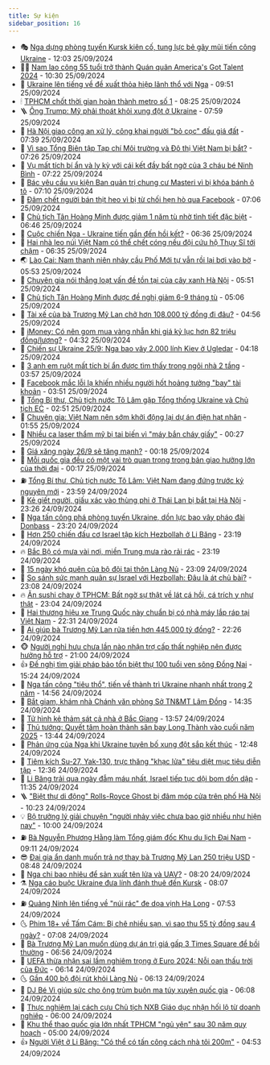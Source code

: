 ```yaml
---
title: Sự kiện
sidebar_position: 16
---
```


<!-- dantri-su-kien:START -->
- 🎭 [Nga dựng phòng tuyến Kursk kiên cố, tung lực bẻ gãy mũi tiến công Ukraine](https://dantri.com.vn/the-gioi/nga-dung-phong-tuyen-kursk-kien-co-tung-luc-be-gay-mui-tien-cong-ukraine-20240925165448075.htm) - 12:03 25/09/2024
- 👨‍🏫 [Nam lao công 55 tuổi trở thành Quán quân America&#39;s Got Talent 2024](https://dantri.com.vn/giai-tri/nam-lao-cong-55-tuoi-tro-thanh-quan-quan-americas-got-talent-2024-20240925165127369.htm) - 10:30 25/09/2024
- 🌮 [Ukraine lên tiếng về đề xuất thỏa hiệp lãnh thổ với Nga](https://dantri.com.vn/the-gioi/ukraine-len-tieng-ve-de-xuat-thoa-hiep-lanh-tho-voi-nga-20240925163209125.htm) - 09:51 25/09/2024
- 🕯 [TPHCM chốt thời gian hoàn thành metro số 1](https://dantri.com.vn/xa-hoi/tphcm-chot-thoi-gian-hoan-thanh-metro-so-1-20240925150748307.htm) - 08:25 25/09/2024
- 🪜 [Ông Trump: Mỹ phải thoát khỏi xung đột ở Ukraine](https://dantri.com.vn/the-gioi/ong-trump-my-phai-thoat-khoi-xung-dot-o-ukraine-20240925144012564.htm) - 07:59 25/09/2024
- 🐘 [Hà Nội giao công an xử lý, công khai người &quot;bỏ cọc&quot; đấu giá đất](https://dantri.com.vn/xa-hoi/ha-noi-giao-cong-an-xu-ly-cong-khai-nguoi-bo-coc-dau-gia-dat-20240925141535252.htm) - 07:39 25/09/2024
- 🤔 [Vì sao Tổng Biên tập Tạp chí Môi trường và Đô thị Việt Nam bị bắt?](https://dantri.com.vn/phap-luat/vi-sao-tong-bien-tap-tap-chi-moi-truong-va-do-thi-viet-nam-bi-bat-20240925140117541.htm) - 07:26 25/09/2024
- 🧠 [Vụ mất tích bí ẩn và ly kỳ với cái kết đầy bất ngờ của 3 cháu bé Ninh Bình](https://dantri.com.vn/xa-hoi/vu-mat-tich-bi-an-va-ly-ky-voi-cai-ket-day-bat-ngo-cua-3-chau-be-ninh-binh-20240925134306068.htm) - 07:22 25/09/2024
- 📝 [Bác yêu cầu vụ kiện Ban quản trị chung cư Masteri vì bị khóa bánh ô tô](https://dantri.com.vn/phap-luat/bac-yeu-cau-vu-kien-ban-quan-tri-chung-cu-masteri-vi-bi-khoa-banh-o-to-20240925133443634.htm) - 07:10 25/09/2024
- 🦏 [Đâm chết người bán thịt heo vì bị từ chối hẹn hò qua Facebook](https://dantri.com.vn/phap-luat/dam-chet-nguoi-ban-thit-heo-vi-bi-tu-choi-hen-ho-qua-facebook-20240925125215314.htm) - 07:06 25/09/2024
- 🥰 [Chủ tịch Tân Hoàng Minh được giảm 1 năm tù nhờ tình tiết đặc biệt](https://dantri.com.vn/phap-luat/chu-tich-tan-hoang-minh-duoc-giam-1-nam-tu-nho-tinh-tiet-dac-biet-20240925132352749.htm) - 06:46 25/09/2024
- 🤗 [Cuộc chiến Nga - Ukraine tiến gần đến hồi kết?](https://dantri.com.vn/the-gioi/cuoc-chien-nga-ukraine-tien-gan-den-hoi-ket-20240925115427681.htm) - 06:36 25/09/2024
- 🌈 [Hai nhà leo núi Việt Nam có thể chết cóng nếu đội cứu hộ Thụy Sĩ tới chậm](https://dantri.com.vn/du-lich/hai-nha-leo-nui-viet-nam-co-the-chet-cong-neu-doi-cuu-ho-thuy-si-toi-cham-20240925125818147.htm) - 06:35 25/09/2024
- 🌏 [Lào Cai: Nam thanh niên nhảy cầu Phố Mới tự vẫn rồi lại bơi vào bờ](https://dantri.com.vn/xa-hoi/lao-cai-nam-thanh-nien-nhay-cau-pho-moi-tu-van-roi-lai-boi-vao-bo-20240925122042619.htm) - 05:53 25/09/2024
- 💄 [Chuyên gia nói thẳng loạt vấn đề tồn tại của cây xanh Hà Nội](https://dantri.com.vn/xa-hoi/chuyen-gia-noi-thang-loat-van-de-ton-tai-cua-cay-xanh-ha-noi-20240925102824128.htm) - 05:51 25/09/2024
- 👺 [Chủ tịch Tân Hoàng Minh được đề nghị giảm 6-9 tháng tù](https://dantri.com.vn/phap-luat/chu-tich-tan-hoang-minh-duoc-de-nghi-giam-6-9-thang-tu-20240925114303982.htm) - 05:06 25/09/2024
- 👹 [Tài xế của bà Trương Mỹ Lan chở hơn 108.000 tỷ đồng đi đâu?](https://dantri.com.vn/phap-luat/tai-xe-cua-ba-truong-my-lan-cho-hon-108000-ty-dong-di-dau-20240925112653910.htm) - 04:56 25/09/2024
- 🌊 [iMoney: Có nên gom mua vàng nhẫn khi giá kỷ lục hơn 82 triệu đồng/lượng?](https://dantri.com.vn/kinh-doanh/imoney-co-nen-gom-mua-vang-nhan-khi-gia-ky-luc-hon-82-trieu-dongluong-20240925103732181.htm) - 04:32 25/09/2024
- 🤠 [Chiến sự Ukraine 25/9: Nga bao vây 2.000 lính Kiev ở Ugledar](https://dantri.com.vn/the-gioi/chien-su-ukraine-259-nga-bao-vay-2000-linh-kiev-o-ugledar-20240925091447486.htm) - 04:18 25/09/2024
- 🎊 [3 anh em ruột mất tích bí ẩn được tìm thấy trong ngôi nhà 2 tầng](https://dantri.com.vn/xa-hoi/3-anh-em-ruot-mat-tich-bi-an-duoc-tim-thay-trong-ngoi-nha-2-tang-20240925103239293.htm) - 03:57 25/09/2024
- 🐘 [Facebook mắc lỗi lạ khiến nhiều người hốt hoảng tưởng &quot;bay&quot; tài khoản](https://dantri.com.vn/suc-manh-so/facebook-mac-loi-la-khien-nhieu-nguoi-hot-hoang-tuong-bay-tai-khoan-20240925104143615.htm) - 03:51 25/09/2024
- 💂 [Tổng Bí thư, Chủ tịch nước Tô Lâm gặp Tổng thống Ukraine và Chủ tịch EC](https://dantri.com.vn/xa-hoi/tong-bi-thu-chu-tich-nuoc-to-lam-gap-tong-thong-ukraine-va-chu-tich-ec-20240925095036040.htm) - 02:51 25/09/2024
- 👹 [Chuyên gia: Việt Nam nên sớm khởi động lại dự án điện hạt nhân](https://dantri.com.vn/kinh-doanh/chuyen-gia-viet-nam-nen-som-khoi-dong-lai-du-an-dien-hat-nhan-20240920150700810.htm) - 01:55 25/09/2024
- 🦒 [Nhiều ca laser thẩm mỹ bị tai biến vì &quot;máy bắn cháy giấy&quot;](https://dantri.com.vn/suc-khoe/nhieu-ca-laser-tham-my-bi-tai-bien-vi-may-ban-chay-giay-20240924165727508.htm) - 00:27 25/09/2024
- 🗽 [Giá xăng ngày 26/9 sẽ tăng mạnh?](https://dantri.com.vn/kinh-doanh/gia-xang-ngay-269-se-tang-manh-20240925011705306.htm) - 00:18 25/09/2024
- 💄 [Mỗi quốc gia đều có một vai trò quan trọng trong bản giao hưởng lớn của thời đại](https://dantri.com.vn/xa-hoi/moi-quoc-gia-deu-co-mot-vai-tro-quan-trong-trong-ban-giao-huong-lon-cua-thoi-dai-20240925071710614.htm) - 00:17 25/09/2024
- ⛽️ [Tổng Bí thư, Chủ tịch nước Tô Lâm: Việt Nam đang đứng trước kỷ nguyên mới](https://dantri.com.vn/xa-hoi/tong-bi-thu-chu-tich-nuoc-to-lam-viet-nam-dang-dung-truoc-ky-nguyen-moi-20240925064336718.htm) - 23:59 24/09/2024
- 🥷 [Kẻ giết người, giấu xác vào thùng phi ở Thái Lan bị bắt tại Hà Nội](https://dantri.com.vn/phap-luat/ke-giet-nguoi-giau-xac-vao-thung-phi-o-thai-lan-bi-bat-tai-ha-noi-20240924234403961.htm) - 23:26 24/09/2024
- 🤖 [Nga tấn công phá phòng tuyến Ukraine, dồn lực bao vây pháo đài Donbass](https://dantri.com.vn/the-gioi/nga-tan-cong-pha-phong-tuyen-ukraine-don-luc-bao-vay-phao-dai-donbass-20240925060931460.htm) - 23:20 24/09/2024
- 🌊 [Hơn 250 chiến đấu cơ Israel tập kích Hezbollah ở Li Băng](https://dantri.com.vn/the-gioi/hon-250-chien-dau-co-israel-tap-kich-hezbollah-o-li-bang-20240925061313945.htm) - 23:19 24/09/2024
- 🔥 [Bắc Bộ có mưa vài nơi, miền Trung mưa rào rải rác](https://dantri.com.vn/xa-hoi/bac-bo-co-mua-vai-noi-mien-trung-mua-rao-rai-rac-20240924232809543.htm) - 23:19 24/09/2024
- 🦏 [15 ngày khó quên của bộ đội tại thôn Làng Nủ](https://dantri.com.vn/xa-hoi/15-ngay-kho-quen-cua-bo-doi-tai-thon-lang-nu-20240924230402697.htm) - 23:09 24/09/2024
- 🐘 [So sánh sức mạnh quân sự Israel với Hezbollah: Đâu là át chủ bài?](https://dantri.com.vn/the-gioi/so-sanh-suc-manh-quan-su-israel-voi-hezbollah-dau-la-at-chu-bai-20240924145538381.htm) - 23:08 24/09/2024
- 🔥 [Ăn sushi chay ở TPHCM: Bất ngờ sự thật về lát cá hồi, cá trích y như thật](https://dantri.com.vn/du-lich/an-sushi-chay-o-tphcm-bat-ngo-su-that-ve-lat-ca-hoi-ca-trich-y-nhu-that-20240919012323195.htm) - 23:04 24/09/2024
- 💼 [Hai thương hiệu xe Trung Quốc này chuẩn bị có nhà máy lắp ráp tại Việt Nam](https://dantri.com.vn/o-to-xe-may/hai-thuong-hieu-xe-trung-quoc-nay-chuan-bi-co-nha-may-lap-rap-tai-viet-nam-20240924101506674.htm) - 22:31 24/09/2024
- 🚀 [Ai giúp bà Trương Mỹ Lan rửa tiền hơn 445.000 tỷ đồng?](https://dantri.com.vn/phap-luat/ai-giup-ba-truong-my-lan-rua-tien-hon-445000-ty-dong-20240920073356269.htm) - 22:26 24/09/2024
- 🐵 [Người nghỉ hưu chưa lần nào nhận trợ cấp thất nghiệp nên được hưởng hỗ trợ](https://dantri.com.vn/lao-dong-viec-lam/nguoi-nghi-huu-chua-lan-nao-nhan-tro-cap-that-nghiep-nen-duoc-huong-ho-tro-20240924122355352.htm) - 21:00 24/09/2024
- 👍 [Đề nghị tìm giải pháp bảo tồn biệt thự 100 tuổi ven sông Đồng Nai](https://dantri.com.vn/xa-hoi/de-nghi-tim-giai-phap-bao-ton-biet-thu-100-tuoi-ven-song-dong-nai-20240924200906121.htm) - 15:24 24/09/2024
- 🚦 [Nga tấn công &quot;tiêu thổ&quot;, tiến về thành trì Ukraine nhanh nhất trong 2 năm](https://dantri.com.vn/the-gioi/nga-tan-cong-tieu-tho-tien-ve-thanh-tri-ukraine-nhanh-nhat-trong-2-nam-20240924215241063.htm) - 14:56 24/09/2024
- 🥸 [Bắt giam, khám nhà Chánh văn phòng Sở TN&amp;MT Lâm Đồng](https://dantri.com.vn/phap-luat/bat-giam-kham-nha-chanh-van-phong-so-tnmt-lam-dong-20240924205913301.htm) - 14:35 24/09/2024
- 🥷 [Tử hình kẻ thảm sát cả nhà ở Bắc Giang](https://dantri.com.vn/phap-luat/tu-hinh-ke-tham-sat-ca-nha-o-bac-giang-20240924204213578.htm) - 13:57 24/09/2024
- 🤡 [Thủ tướng: Quyết tâm hoàn thành sân bay Long Thành vào cuối năm 2025](https://dantri.com.vn/xa-hoi/thu-tuong-quyet-tam-hoan-thanh-san-bay-long-thanh-vao-cuoi-nam-2025-20240924184724409.htm) - 13:44 24/09/2024
- 🥳 [Phản ứng của Nga khi Ukraine tuyên bố xung đột sắp kết thúc](https://dantri.com.vn/the-gioi/phan-ung-cua-nga-khi-ukraine-tuyen-bo-xung-dot-sap-ket-thuc-20240924194301083.htm) - 12:48 24/09/2024
- 🤩 [Tiêm kích Su-27, Yak-130, trực thăng &quot;khạc lửa&quot; tiêu diệt mục tiêu diễn tập](https://dantri.com.vn/xa-hoi/tiem-kich-su-27-yak-130-truc-thang-khac-lua-tieu-diet-muc-tieu-dien-tap-20240924170501530.htm) - 12:36 24/09/2024
- 🎡 [Li Băng trải qua ngày đẫm máu nhất, Israel tiếp tục dội bom dồn dập](https://dantri.com.vn/the-gioi/li-bang-trai-qua-ngay-dam-mau-nhat-israel-tiep-tuc-doi-bom-don-dap-20240924181052004.htm) - 11:35 24/09/2024
- 🪜 [&quot;Biệt thự di động&quot; Rolls-Royce Ghost bị đâm móp cửa trên phố Hà Nội](https://dantri.com.vn/xa-hoi/biet-thu-di-dong-rolls-royce-ghost-bi-dam-mop-cua-tren-pho-ha-noi-20240924170833849.htm) - 10:23 24/09/2024
- 💡 [Bộ trưởng lý giải chuyện &quot;người nhảy việc chưa bao giờ nhiều như hiện nay&quot;](https://dantri.com.vn/lao-dong-viec-lam/bo-truong-ly-giai-chuyen-nguoi-nhay-viec-chua-bao-gio-nhieu-nhu-hien-nay-20240924162808735.htm) - 10:00 24/09/2024
- ⛽️ [Bà Nguyễn Phương Hằng làm Tổng giám đốc Khu du lịch Đại Nam](https://dantri.com.vn/kinh-doanh/ba-nguyen-phuong-hang-lam-tong-giam-doc-khu-du-lich-dai-nam-20240924160902209.htm) - 09:11 24/09/2024
- 😎 [Đại gia ẩn danh muốn trả nợ thay bà Trương Mỹ Lan 250 triệu USD](https://dantri.com.vn/phap-luat/dai-gia-an-danh-muon-tra-no-thay-ba-truong-my-lan-250-trieu-usd-20240924153240726.htm) - 08:48 24/09/2024
- 🗽 [Nga chi bao nhiêu để sản xuất tên lửa và UAV?](https://dantri.com.vn/the-gioi/nga-chi-bao-nhieu-de-san-xuat-ten-lua-va-uav-20240924142001130.htm) - 08:20 24/09/2024
- ⚗️ [Nga cáo buộc Ukraine đưa lính đánh thuê đến Kursk](https://dantri.com.vn/the-gioi/nga-cao-buoc-ukraine-dua-linh-danh-thue-den-kursk-20240924144650881.htm) - 08:07 24/09/2024
- ⛽️ [Quảng Ninh lên tiếng về &quot;núi rác&quot; đe dọa vịnh Hạ Long](https://dantri.com.vn/xa-hoi/quang-ninh-len-tieng-ve-nui-rac-de-doa-vinh-ha-long-20240924143642515.htm) - 07:53 24/09/2024
- 🌜 [Phim 18+ về Tấm Cám: Bị chê nhiều sạn, vì sao thu 55 tỷ đồng sau 4 ngày?](https://dantri.com.vn/giai-tri/phim-18-ve-tam-cam-bi-che-nhieu-san-vi-sao-thu-55-ty-dong-sau-4-ngay-20240923213303894.htm) - 07:08 24/09/2024
- 🦩 [Bà Trương Mỹ Lan muốn dùng dự án trị giá gấp 3 Times Square để bồi thường](https://dantri.com.vn/phap-luat/ba-truong-my-lan-muon-dung-du-an-tri-gia-gap-3-times-square-de-boi-thuong-20240924132211131.htm) - 06:56 24/09/2024
- 🦒 [UEFA thừa nhận sai lầm nghiêm trọng ở Euro 2024: Nỗi oan thấu trời của Đức](https://dantri.com.vn/the-thao/uefa-thua-nhan-sai-lam-nghiem-trong-o-euro-2024-noi-oan-thau-troi-cua-duc-20240924101357780.htm) - 06:14 24/09/2024
- 🌜 [Gần 400 bộ đội rút khỏi Làng Nủ](https://dantri.com.vn/xa-hoi/gan-400-bo-doi-rut-khoi-lang-nu-20240924130200453.htm) - 06:13 24/09/2024
- 🐎 [DJ Bé Vi giúp sức cho ông trùm buôn ma túy xuyên quốc gia](https://dantri.com.vn/phap-luat/dj-be-vi-giup-suc-cho-ong-trum-buon-ma-tuy-xuyen-quoc-gia-20240924125958020.htm) - 06:08 24/09/2024
- 🌋 [Thực nghiệm lại cách cựu Chủ tịch NXB Giáo dục nhận hối lộ từ doanh nghiệp](https://dantri.com.vn/phap-luat/thuc-nghiem-lai-cach-cuu-chu-tich-nxb-giao-duc-nhan-hoi-lo-tu-doanh-nghiep-20240924104308720.htm) - 06:00 24/09/2024
- 🧰 [Khu thể thao quốc gia lớn nhất TPHCM &quot;ngủ yên&quot; sau 30 năm quy hoạch](https://dantri.com.vn/xa-hoi/khu-the-thao-quoc-gia-lon-nhat-tphcm-ngu-yen-sau-30-nam-quy-hoach-20240909115702493.htm) - 05:00 24/09/2024
- 👍 [Người Việt ở Li Băng: &quot;Có thể có tấn công cách nhà tôi 200m&quot;](https://dantri.com.vn/doi-song/nguoi-viet-o-li-bang-co-the-co-tan-cong-cach-nha-toi-200m-20240924092329711.htm) - 04:53 24/09/2024<!-- dantri-su-kien:END -->
